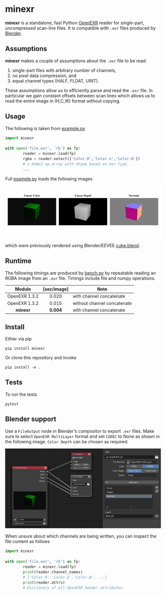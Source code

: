 # minexr

**minexr** is a standalone, fast Python [OpenEXR](https://www.openexr.com/) reader for single-part, uncompressed scan-line files. It is compatible with `.exr` files produced by [Blender](http://blender.org).

## Assumptions
**minexr** makes a couple of assumptions about the `.exr` file to be read:
 1. single-part files with arbitrary number of channels,
 1. no pixel data compression, and
 1. equal channel types (HALF, FLOAT, UINT).

These assumptions allow us to efficiently parse and read the `.exr` file. In particular we gain constant offsets between scan lines which allows us to read the entire image in (H,C,W) format without copying.

## Usage
The following is taken from [example.py](./example.py)
```python
import minexr

with open('file.exr', 'rb') as fp:
        reader = minexr.load(fp)
        rgba = reader.select(['Color.R','Color.G','Color.B'])
        # a HxWx3 np.array with dtype based on exr type.
        ...
```
Full [example.py](./example.py) loads the following images
<p align="center">
  <img  src="etc/result.png">
</p>

which were previously rendered using Blender/EEVEE [cube.blend](./etc/cube.blend).

## Runtime
The following timings are produced by [bench.py](./bench.py) by repeatable reading an RGBA image from an `.exr` file. Timings include file and numpy operations.

|Module|[sec/image]|Note|
|:----:|:---------:|-------|
|OpenEXR 1.3.2|0.020|with channel concatenate|
|OpenEXR 1.3.2|0.015|without channel concatenate|
|**minexr**|**0.004**|with channel concatenate|

## Install
Either via pip
```
pip install minexr
```
Or clone this repository and invoke
```
pip install -e .
``` 

## Tests
To run the tests
```
pytest
``` 

## Blender support
Use a `FileOutput` node in Blender's compositor to export `.exr` files. Make sure to select `OpenEXR MultiLayer` format and set `CODEC` to None as shown in the following image. `Color Depth` can be chosen as required.
<p align="center">
  <img src="etc/blender_cfg.png" width="600">
</p>
When unsure about which channels are being written, you can inspect the file content as follows

```python
import minexr

with open('file.exr', 'rb') as fp:
        reader = minexr.load(fp)
        print(reader.channel_names)
        # ['Color.R','Color.G','Color.B', ...]
        print(reader.attrs)
        # Dictionary of all OpenEXR header attributes.
```